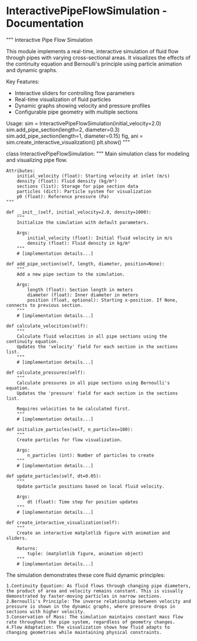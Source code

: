 # InteractivePipeFlowSimulation - Documentation

"""
Interactive Pipe Flow Simulation

This module implements a real-time, interactive simulation of fluid flow through pipes
with varying cross-sectional areas. It visualizes the effects of the continuity equation
and Bernoulli's principle using particle animation and dynamic graphs.

Key Features:
- Interactive sliders for controlling flow parameters
- Real-time visualization of fluid particles
- Dynamic graphs showing velocity and pressure profiles
- Configurable pipe geometry with multiple sections

Usage:
    sim = InteractivePipeFlowSimulation(initial_velocity=2.0)
    sim.add_pipe_section(length=2, diameter=0.3)
    sim.add_pipe_section(length=1, diameter=0.15)
    fig, ani = sim.create_interactive_visualization()
    plt.show()
"""

class InteractivePipeFlowSimulation:
    """
    Main simulation class for modeling and visualizing pipe flow.
    
    Attributes:
        initial_velocity (float): Starting velocity at inlet (m/s)
        density (float): Fluid density (kg/m³)
        sections (list): Storage for pipe section data
        particles (dict): Particle system for visualization
        p0 (float): Reference pressure (Pa)
    """
    
    def __init__(self, initial_velocity=2.0, density=1000):
        """
        Initialize the simulation with default parameters.
        
        Args:
            initial_velocity (float): Initial fluid velocity in m/s
            density (float): Fluid density in kg/m³
        """
        # [implementation details...]
    
    def add_pipe_section(self, length, diameter, position=None):
        """
        Add a new pipe section to the simulation.
        
        Args:
            length (float): Section length in meters
            diameter (float): Inner diameter in meters
            position (float, optional): Starting x-position. If None, connects to previous section.
        """
        # [implementation details...]
    
    def calculate_velocities(self):
        """
        Calculate fluid velocities in all pipe sections using the continuity equation.
        Updates the 'velocity' field for each section in the sections list.
        """
        # [implementation details...]
    
    def calculate_pressures(self):
        """
        Calculate pressures in all pipe sections using Bernoulli's equation.
        Updates the 'pressure' field for each section in the sections list.
        
        Requires velocities to be calculated first.
        """
        # [implementation details...]
    
    def initialize_particles(self, n_particles=100):
        """
        Create particles for flow visualization.
        
        Args:
            n_particles (int): Number of particles to create
        """
        # [implementation details...]
    
    def update_particles(self, dt=0.05):
        """
        Update particle positions based on local fluid velocity.
        
        Args:
            dt (float): Time step for position updates
        """
        # [implementation details...]
    
    def create_interactive_visualization(self):
        """
        Create an interactive matplotlib figure with animation and sliders.
        
        Returns:
            tuple: (matplotlib figure, animation object)
        """
        # [implementation details...]

The simulation demonstrates these core fluid dynamic principles:

    1.Continuity Equation: As fluid flows through changing pipe diameters, the product of area and velocity remains constant. This is visually demonstrated by faster-moving particles in narrow sections.
    2.Bernoulli's Principle: The inverse relationship between velocity and pressure is shown in the dynamic graphs, where pressure drops in sections with higher velocity.
    3.Conservation of Mass: The simulation maintains constant mass flow rate throughout the pipe system, regardless of geometry changes.
    4.Flow Adaptation: The visualization shows how fluid adapts to changing geometries while maintaining physical constraints.